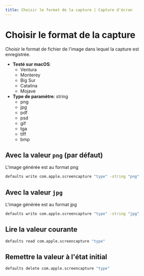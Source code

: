 ```yaml
---
title: Choisir le format de la capture | Capture d'écran
---
```


# Choisir le format de la capture

Choisir le format de fichier de l'image dans lequel la capture est enregistrée.

<!-- break lists -->

- **Testé sur macOS**:
  - Ventura
  - Monterey
  - Big Sur
  - Catalina
  - Mojave
- **Type de paramètre**: string
  - png
  - jpg
  - pdf
  - psd
  - gif
  - tga
  - tiff
  - bmp

## Avec la valeur `png` (par défaut)

L'image générée est au format png

```bash
defaults write com.apple.screencapture "type" -string "png"
```

## Avec la valeur `jpg`

L'image générée est au format jpg

```bash
defaults write com.apple.screencapture "type" -string "jpg"
```

## Lire la valeur courante

```bash
defaults read com.apple.screencapture "type"
```

## Remettre la valeur à l'état initial

```bash
defaults delete com.apple.screencapture "type"
```
